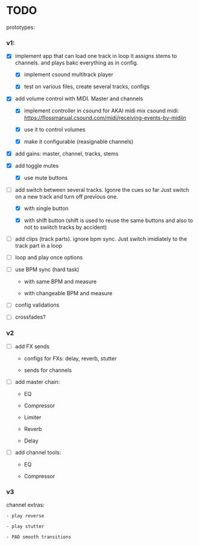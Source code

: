# TODO

prototypes:

### v1:

- [x] implement app that can load one track in loop
  it assigns stems to channels. and plays bakc everything as in config.

    - [x] implement csound multitrack player

    - [x] test on various files, create several tracks, configs

- [x] add volume control with MIDI. Master and channels

    - [x] implement controller in csound for AKAI midi mix
        csound midi: https://flossmanual.csound.com/midi/receiving-events-by-midiin

    - [x] use it to control volumes

    - [x] make it configurable (reasignable channels)

- [x] add gains: master, channel, tracks, stems

- [x] add toggle mutes

    - [x] use mute buttons

- [ ] add switch between several tracks. Igonre the cues so far
  Just switch on a new track and turn off previous one.
    - [x] with single button

    - [x] with shift button (shift is used to reuse the same buttons
      and also to not to swiitch tracks by accident)

- [ ] add clips (track parts). ignore bpm sync.
  Just switch imidiately to the track part in a loop

- [ ] loop and play once options

- [ ] use BPM sync (hard task)

    - with same BPM and measure

    - with changeable BPM and measure

- [ ] config validations

- [ ] crossfades?

### v2

- [ ] add FX sends

   - configs for FXs: delay, reverb, stutter

   - sends for channels

- [ ] add master chain:
 
   - EQ

   - Compressor

   - Limiter

   - Reverb

   - Delay

- [ ] add channel tools:
    - EQ

    - Compressor

### v3

channel extras:

    - play reverse

    - play stutter

    - PAD smooth transitions

